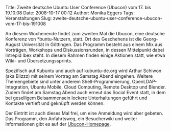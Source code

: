 Title: Zweite deutsche Ubuntu User Conference (Ubucon) vom 17. bis 19.10.08
Date: 2008-10-17 00:12
Author: Monika Eggers
Tags: Veranstaltungen
Slug: zweite-deutsche-ubuntu-user-conference-ubucon-vom-17-bis-191008

An diesem Wochenende findet zum zweiten Mal die Ubucon, eine deutsche
Konferenz von \*buntu-Nutzern, statt. Ort des Geschehens ist die
Georg-August Universität in Göttingen. Das Programm besteht aus einem
Mix aus Vorträgen, Workshops und Diskussionsrunden, in dessen
Mittelpunkt dabei Intrepid Ibex steht. In diesem Rahmen finden einige
Aktionen statt, wie etwa Wiki- und Übersetzungssprints.


Spezifisch auf Kubuntu und auch auf kubuntu-de.org wird Arthur Schiwon
(aka Blizzz) mit seinem Vortrag am Samstag Abend eingehen. Weitere
Themengebiete sind unter anderem Shell-Programmierung,
OpenLDAP-Integration, Ubuntu Mobile, Cloud Computing, Remote Desktop und
Blender. Zudem findet am Samstag Abend auch erneut das Social Event
statt, in dem bei geselligem Beisammensein lockere Unterhaltungen
geführt und Kontakte vertieft und geknüpft werden können.


<!--break--><!--break-->

Der Eintritt ist auch dieses Mal frei, um eine Anmeldung wird aber
gebeten. Das Programm, den Anfahrtsweg, ein Besucherwiki und weiter
Informationen gibt es auf der [Ubucon-Homepage](http://ubucon.de/).




